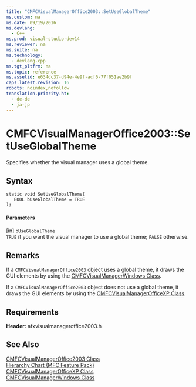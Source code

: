 ```yaml
---
title: "CMFCVisualManagerOffice2003::SetUseGlobalTheme"
ms.custom: na
ms.date: 09/19/2016
ms.devlang: 
  - C++
ms.prod: visual-studio-dev14
ms.reviewer: na
ms.suite: na
ms.technology: 
  - devlang-cpp
ms.tgt_pltfrm: na
ms.topic: reference
ms.assetid: e634dc37-d94e-4e9f-acf6-77f051ae2b9f
caps.latest.revision: 16
robots: noindex,nofollow
translation.priority.ht: 
  - de-de
  - ja-jp
---
```

# CMFCVisualManagerOffice2003::SetUseGlobalTheme
Specifies whether the visual manager uses a global theme.  
  
## Syntax  
  
```  
static void SetUseGlobalTheme(  
   BOOL bUseGlobalTheme = TRUE  
);  
```  
  
#### Parameters  
 [in] `bUseGlobalTheme`  
 `TRUE` if you want the visual manager to use a global theme; `FALSE` otherwise.  
  
## Remarks  
 If a `CMFCVisualManagerOffice2003` object uses a global theme, it draws the GUI elements by using the [CMFCVisualManagerWindows Class](../vs140/CMFCVisualManagerWindows-Class.md).  
  
 If a `CMFCVisualManagerOffice2003` object does not use a global theme, it draws the GUI elements by using the [CMFCVisualManagerOfficeXP Class](../vs140/CMFCVisualManagerOfficeXP-Class.md).  
  
## Requirements  
 **Header:** afxvisualmanageroffice2003.h  
  
## See Also  
 [CMFCVisualManagerOffice2003 Class](../vs140/CMFCVisualManagerOffice2003-Class.md)   
 [Hierarchy Chart (MFC Feature Pack)](../vs140/Hierarchy-Chart.md)   
 [CMFCVisualManagerOfficeXP Class](../vs140/CMFCVisualManagerOfficeXP-Class.md)   
 [CMFCVisualManagerWindows Class](../vs140/CMFCVisualManagerWindows-Class.md)